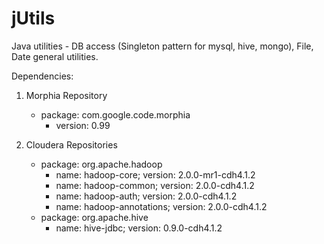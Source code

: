 jUtils
======

Java utilities - DB access (Singleton pattern for mysql, hive, mongo), File, Date general utilities.

Dependencies:

1. Morphia Repository  

    * package: com.google.code.morphia  
        - version: 0.99

2. Cloudera Repositories  

    * package: org.apache.hadoop  
        - name: hadoop-core; version: 2.0.0-mr1-cdh4.1.2  
        - name: hadoop-common; version: 2.0.0-cdh4.1.2  
        - name: hadoop-auth; version: 2.0.0-cdh4.1.2  
        - name: hadoop-annotations; version: 2.0.0-cdh4.1.2  
    * package: org.apache.hive  
        - name: hive-jdbc; version: 0.9.0-cdh4.1.2  
